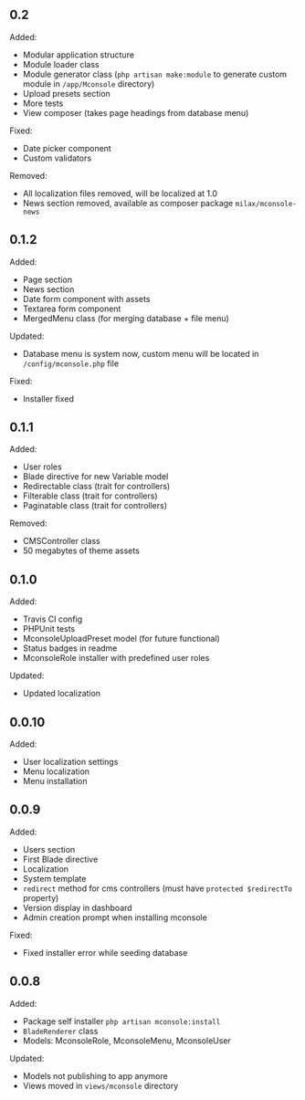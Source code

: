 ## 0.2

Added:
  - Modular application structure
  - Module loader class
  - Module generator class (`php artisan make:module` to generate custom module in `/app/Mconsole` directory)
  - Upload presets section
  - More tests
  - View composer (takes page headings from database menu)

Fixed:
  - Date picker component
  - Custom validators

Removed:
  - All localization files removed, will be localized at 1.0
  - News section removed, available as composer package `milax/mconsole-news`

## 0.1.2

Added:
  - Page section
  - News section
  - Date form component with assets
  - Textarea form component
  - MergedMenu class (for merging database + file menu)

Updated:
  - Database menu is system now, custom menu will be located in `/config/mconsole.php` file

Fixed:
  - Installer fixed

## 0.1.1

Added:
  - User roles
  - Blade directive for new Variable model
  - Redirectable class (trait for controllers)
  - Filterable class (trait for controllers)
  - Paginatable class (trait for controllers)

Removed:
  - CMSController class
  - 50 megabytes of theme assets

## 0.1.0

Added:
  - Travis CI config
  - PHPUnit tests
  - MconsoleUploadPreset model (for future functional)
  - Status badges in readme
  - MconsoleRole installer with predefined user roles

Updated:
  - Updated localization

## 0.0.10

Added:
  - User localization settings
  - Menu localization
  - Menu installation

## 0.0.9

Added:
  - Users section
  - First Blade directive
  - Localization
  - System template
  - `redirect` method for cms controllers (must have `protected $redirectTo` property)
  - Version display in dashboard
  - Admin creation prompt when installing mconsole

Fixed:
  - Fixed installer error while seeding database

## 0.0.8

Added:
  - Package self installer `php artisan mconsole:install`
  - `BladeRenderer` class
  - Models: MconsoleRole, MconsoleMenu, MconsoleUser

Updated:
  - Models not publishing to app anymore
  - Views moved in `views/mconsole` directory